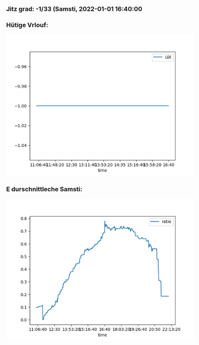 ### Jitz grad: -1/33 (Samsti, 2022-01-01 16:40:00

### Hütige Vrlouf:
![Graph](Today.png)

### E durschnittleche Samsti:
![Graph](Samsti.png)